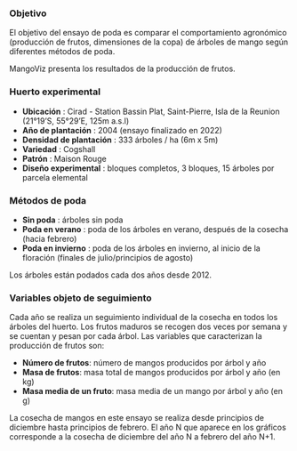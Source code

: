 ### Objetivo

El objetivo del ensayo de poda es comparar el comportamiento agronómico (producción de frutos, dimensiones de la copa) de árboles de mango según diferentes métodos de poda.

MangoViz presenta los resultados de la producción de frutos.


### Huerto experimental


- **Ubicación** : Cirad - Station Bassin Plat, Saint-Pierre, Isla de la Reunion (21°19’S, 55°29’E, 125m a.s.l)
- **Año de plantación** : 2004 (ensayo finalizado en 2022)
- **Densidad de plantación** : 333 árboles / ha (6m x 5m)
- **Variedad** : Cogshall
- **Patrón** : Maison Rouge
- **Diseño experimental** : bloques completos, 3 bloques, 15 árboles por parcela elemental

### Métodos de poda

- **Sin poda** : árboles sin poda
- **Poda en verano** : poda de los árboles en verano, después de la cosecha (hacia febrero)
- **Poda en invierno** : poda de los árboles en invierno, al inicio de la floración (finales de julio/principios de agosto)

Los árboles están podados cada dos años desde 2012.


### Variables objeto de seguimiento

Cada año se realiza un seguimiento individual de la cosecha en todos los árboles del huerto. Los frutos maduros se recogen dos veces por semana y se cuentan y pesan por cada árbol. Las variables que caracterizan la producción de frutos son:  

- **Número de frutos**: número de mangos producidos por árbol y año
- **Masa de frutos**: masa total de mangos producidos por árbol y año (en kg)
- **Masa media de un fruto**: masa media de un mango por árbol y año (en g)

La cosecha de mangos en este ensayo se realiza desde principios de diciembre hasta principios de febrero. El año N que aparece en los gráficos corresponde a la cosecha de diciembre del año N a febrero del año N+1.







